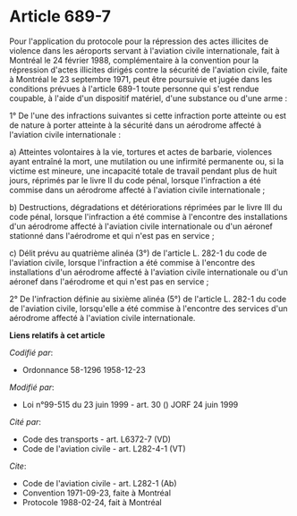 # Article 689-7

Pour l'application du protocole pour la répression des actes illicites de violence dans les aéroports servant à l'aviation
civile internationale, fait à Montréal le 24 février 1988, complémentaire à la convention pour la répression d'actes
illicites dirigés contre la sécurité de l'aviation civile, faite à Montréal le 23 septembre 1971, peut être poursuivie et
jugée dans les conditions prévues à l'article 689-1 toute personne qui s'est rendue coupable, à l'aide d'un dispositif
matériel, d'une substance ou d'une arme : 

1° De l'une des infractions suivantes si cette infraction porte atteinte ou est de nature à porter atteinte à la sécurité
dans un aérodrome affecté à l'aviation civile internationale : 

a) Atteintes volontaires à la vie, tortures et actes de barbarie, violences ayant entraîné la mort, une mutilation ou une
infirmité permanente ou, si la victime est mineure, une incapacité totale de travail pendant plus de huit jours, réprimés par
le livre II du code pénal, lorsque l'infraction a été commise dans un aérodrome affecté à l'aviation civile internationale ; 

b) Destructions, dégradations et détériorations réprimées par le livre III du code pénal, lorsque l'infraction a été commise
à l'encontre des installations d'un aérodrome affecté à l'aviation civile internationale ou d'un aéronef stationné dans
l'aérodrome et qui n'est pas en service ; 

c) Délit prévu au quatrième alinéa (3°) de l'article L. 282-1 du code de l'aviation civile, lorsque l'infraction a été
commise à l'encontre des installations d'un aérodrome affecté à l'aviation civile internationale ou d'un aéronef dans
l'aérodrome et qui n'est pas en service ; 

2° De l'infraction définie au sixième alinéa (5°) de l'article L. 282-1 du code de l'aviation civile, lorsqu'elle a été
commise à l'encontre des services d'un aérodrome affecté à l'aviation civile internationale.

**Liens relatifs à cet article**

_Codifié par_:

  - Ordonnance 58-1296 1958-12-23

_Modifié par_:

  - Loi n°99-515 du 23 juin 1999 - art. 30 () JORF 24 juin 1999

_Cité par_:

  - Code des transports - art. L6372-7 (VD)
  - Code de l'aviation civile - art. L282-4-1 (VT)

_Cite_:

  - Code de l'aviation civile - art. L282-1 (Ab)
  - Convention 1971-09-23, faite à Montréal
  - Protocole 1988-02-24, fait à Montréal
